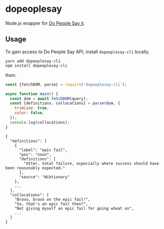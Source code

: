 # dopeoplesay

Node.js wrapper for [Do People Say it](https://dopeoplesay.com).

## Usage

To gain access to Do People Say API, install `dopeoplesay-cli` locally.

```
yarn add dopeoplesay-cli
npm install dopeoplesay-cli
```

then:

```js
const {fetchDOM, parse} = require('dopeoplesay-cli');

async function main() {
  const dom = await fetchDOM(query);
  const {definitions, collocations} = parse(dom, {
    trimLine: true,
    color: false,
  });
  console.log(collocations);
}
```

```jsonc
{
  "definitions": [
    {
      "label": "epic fail",
      "pos": "noun",
      "definitions": [
        "Utter, total failure, especially where success should have been reasonably expected."
      ],
      "source": "Wiktionary"
    },
    ...
  ],
  "collocations": [
    "Bravo, bravo on the epic fail!",
    "So, that's an epic fail then?",
    "Not giving myself an epic fail for going wheat on",
    ...
  ]
}
```
